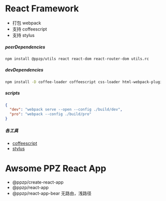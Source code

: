 # React Framework
+ 打包 webpack
+ 支持 coffeescript
+ 支持 stylus

##### peerDependencies
``` bash
npm install @ppzp/utils react react-dom react-router-dom utils.rc
```

##### devDependencies
``` bash
npm install -D coffee-loader coffeescript css-loader html-webpack-plugin style-loader stylus stylus-loader webpack webpack-cli webpack-dev-server
```

##### scripts
``` json
{
  "dev": "webpack serve --open --config ./build/dev",
  "pro": "webpack --config ./build/pro"
}
```

##### 各工具
+ [coffeescript](https://coffeescript.org/)
+ [stylus](https://stylus-lang.com/)

# Awsome PPZ React App
+ @ppzp/create-react-app
+ @ppzp/react-app
+ @ppzp/react-app-bear 无路由，浅路径
